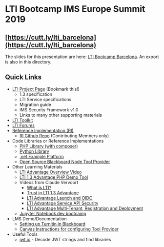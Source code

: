 # LTI Bootcamp IMS Europe Summit 2019

## [https://cutt.ly/lti_barcelona](https://cutt.ly/lti_barcelona)

The slides for this presentation are here: [LTI Bootcamp Barcelona](https://docs.google.com/presentation/d/1xW-rS-5sL1kwRTLkfYFX718KwolmYCIF3inqIqdM360/edit?usp=sharing). An export is also in this directory.

## Quick Links

- [LTI Project Page](https://www.imsglobal.org/activity/learning-tools-interoperability) (Bookmark this!)
  - 1.3 specification
  - LTI Service specifications
  - Migration guide
  - IMS Security Framework v1.0
  - Links to many other supporting materials
- [LTI Toolkit](https://www.imsglobal.org/lti/toolkit)
- [LTI Forums](https://www.imsglobal.org/forums/learning-tools-and-content-alliance/learning-tools-interoperability)
- [Reference Implementation (RI)](https://lti-ri.imsglobal.org/)
  - [RI Github Repo](https://github.com/IMSGlobal/lti-reference-implementation) (Contributing Members only)
- Code Libraries or Reference Implementations
  - [PHP Library (with composer)](https://github.com/IMSGlobal/lti-1-3-php-library/tree/composer)
  - [Python Library](https://github.com/dmitry-viskov/pylti1.3)
  - [.net Example Platform](https://github.com/andyfmiller/LtiAdvantagePlatform)
  - [Open Source Blackboard Node Tool Provider](https://github.com/blackboard/BBDN-LTI-Tool-Provider-Node)
- Other Learning Materials
  - [LTI Advantage Overview Video](https://www.youtube.com/watch?v=BjtoMk-1KcY)
  - [LTI 1.3 Advantage PHP Demo Tool](https://github.com/IMSGlobal/lti-1-3-php-example-tool)
  - Videos from Claude Vervoort
    - [What is LTI?](https://www.youtube.com/watch?v=f_6pWiQpg5s)
    - [Trust in LTI 1.3 Advantage](https://www.youtube.com/watch?v=bWMVneE7vqI)
    - [LTI Advantage Launch and OIDC](https://www.youtube.com/watch?v=g3y4vwtP6vQ)
    - [LTI Advantage Service API Security](https://www.youtube.com/watch?v=PavmOAiMUzg)
    - [LTI Advantage Multi-Tenant, Registration and Deployment](https://www.youtube.com/watch?v=xD95AlNxnog)
  - [Jupyter Notebook dev bootcamp](https://ltibootcamp.theedtech.dev/)
- LMS Demo/Documentation
  - [Setting up Turnitin in Blackboard](https://www.youtube.com/watch?v=qzw7Y061SP8)
  - [Canvas Instructions for configuring Tool Provider](https://community.canvaslms.com/docs/DOC-16729-42141110178)
- Useful Tools
  - [jwt.io](jwt.io) - Decode JWT strings and find libraries
